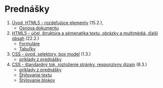 # Prednášky

1. [Úvod, HTML5 - rozdeľujúce elementy](zdroje/01-WT-uvod-html.pdf) (15.2.), 
    * [Osnova dokumentu](../cvicenia/2-c/zdroje/c2-osnova-dokumentu.pdf)
2. [HTML5 - účel, štruktúra a sémenatika textu, obrázky a multimédiá, ďalší obsah](zdroje/02-WT-html.pdf) (22.2.)
    * [Formuláre](/cvicenia/3-c/formulare)
    * [Tabuľky](/cvicenia/3-c/tabulky)
3. [CSS - úvod, selektory, box model](zdroje/03-WT-css-uvod-selektory-box.pdf) (1.3.)
    * [príklady z prednášky](zdroje/priklady-03-WT-css.zip)
4. [CSS - štandardný tok, rozloženie stránky, responzívny dizajn](zdroje/04-WT-css-responzivny-dizajn.pdf) (8.3.) 
    * [príklady z prednášky](zdroje/priklady-04-WT-css.zip)
    * [Štýlovanie textu]()
    * [Štýlovanie blokov]()
